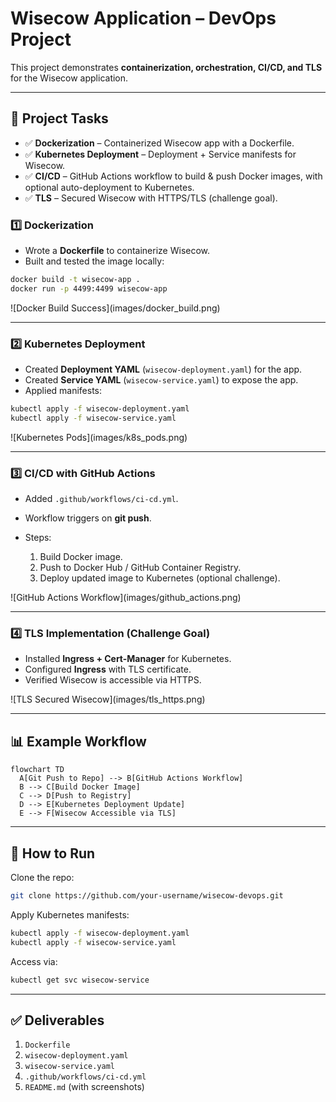 # Wisecow Application – DevOps Project

This project demonstrates **containerization, orchestration, CI/CD, and TLS** for the Wisecow application.

---

## 📌 Project Tasks

* ✅ **Dockerization** – Containerized Wisecow app with a Dockerfile.
* ✅ **Kubernetes Deployment** – Deployment + Service manifests for Wisecow.
* ✅ **CI/CD** – GitHub Actions workflow to build & push Docker images, with optional auto-deployment to Kubernetes.
* ✅ **TLS** – Secured Wisecow with HTTPS/TLS (challenge goal).

### 1️⃣ Dockerization

* Wrote a **Dockerfile** to containerize Wisecow.
* Built and tested the image locally:

```bash
docker build -t wisecow-app .
docker run -p 4499:4499 wisecow-app
```

!\[Docker Build Success]\(images/docker\_build.png)

---

### 2️⃣ Kubernetes Deployment

* Created **Deployment YAML** (`wisecow-deployment.yaml`) for the app.
* Created **Service YAML** (`wisecow-service.yaml`) to expose the app.
* Applied manifests:

```bash
kubectl apply -f wisecow-deployment.yaml
kubectl apply -f wisecow-service.yaml
```

!\[Kubernetes Pods]\(images/k8s\_pods.png)

---

### 3️⃣ CI/CD with GitHub Actions

* Added `.github/workflows/ci-cd.yml`.
* Workflow triggers on **git push**.
* Steps:

  1. Build Docker image.
  2. Push to Docker Hub / GitHub Container Registry.
  3. Deploy updated image to Kubernetes (optional challenge).

!\[GitHub Actions Workflow]\(images/github\_actions.png)

---

### 4️⃣ TLS Implementation (Challenge Goal)

* Installed **Ingress + Cert-Manager** for Kubernetes.
* Configured **Ingress** with TLS certificate.
* Verified Wisecow is accessible via HTTPS.

!\[TLS Secured Wisecow]\(images/tls\_https.png)

---

## 📊 Example Workflow

```mermaid
flowchart TD
  A[Git Push to Repo] --> B[GitHub Actions Workflow]
  B --> C[Build Docker Image]
  C --> D[Push to Registry]
  D --> E[Kubernetes Deployment Update]
  E --> F[Wisecow Accessible via TLS]
```

---

## 🚀 How to Run

Clone the repo:

```bash
git clone https://github.com/your-username/wisecow-devops.git
```

Apply Kubernetes manifests:

```bash
kubectl apply -f wisecow-deployment.yaml
kubectl apply -f wisecow-service.yaml
```

Access via:

```bash
kubectl get svc wisecow-service
```

---

## ✅ Deliverables

1. `Dockerfile`
2. `wisecow-deployment.yaml`
3. `wisecow-service.yaml`
4. `.github/workflows/ci-cd.yml`
5. `README.md` (with screenshots)
